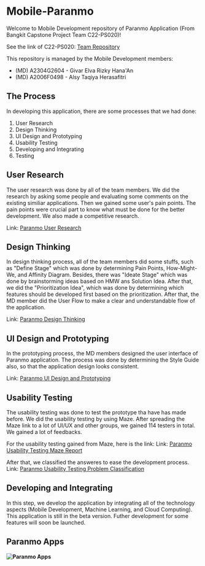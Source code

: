 # Mobile-Paranmo
Welcome to Mobile Development repository of Paranmo Application (From Bangkit Capstone Project Team C22-PS020)!

See the link of C22-PS020: [Team Repository](https://github.com/yuraiki9737/Paranmo)

This repository is managed by the Mobile Development members:

*  (MD) A2304G2604 - Givar Elva Rizky Hana'An 
*  (MD) A2006F0498 - Alsy Taqiya Herasafitri

## The Process
In developing this application, there are some processes that we had done:
1. User Research
2. Design Thinking
3. UI Design and Prototyping
4. Usability Testing
5. Developing and Integrating
6. Testing

## User Research
The user research was done by all of the team members. We did the research by asking some people and evaluating some comments on the existing similiar applications. Then we gained some user's pain points. The pain points were crucial part to know what must be done for the better development. We also made a competitive research.

Link: [Paranmo User Research](https://docs.google.com/spreadsheets/d/1r3aTNBeMxG34jX-UpMc88H520jb3bLbxr9iqrX_8dL8/edit?usp=sharing)

## Design Thinking
In design thinking process, all of the team members did some stuffs, such as "Define Stage" which was done by determining Pain Points, How-Might-We, and Affinity Diagram. Besides, there was "Ideate Stage" which was done by brainstorming ideas based on HMW ans Solution Idea. After that, we did the "Prioritization Idea", which was done by determining which features should be developed first based on the prioritization. After that, the MD member did the User Flow to make a clear and understandable flow of the application.

Link: [Paranmo Design Thinking](https://www.figma.com/file/hTBA3qmpl1dp27piJZaHfQ/Paranmo?node-id=0%3A1)

## UI Design and Prototyping
In the prototyping process, the MD members designed the user interface of Paranmo application. The process was done by determining the Style Guide also, so that the application design looks consistent.

Link: [Paranmo UI Design and Prototyping](https://www.figma.com/file/WSywggoZMSMRCT7pOEAxmt/Paranmo?node-id=0%3A1)

## Usability Testing
The usability testing was done to test the prototype tha have has made before. We did the usability testing by using Maze. After spreading the Maze link to a lot of UI/UX and other groups, we gained 114 testers in total. We gained a lot of feedbacks.

For the usability testing gained from Maze, here is the link:
Link: [Paranmo Usability Testing Maze Report](https://app.maze.co/report/1h23kl30byj8w/#60ce3f16-feed-4946-802c-9d712b2d7be5-90108673)

After that, we classified the answeres to ease the development process.
Link: [Paranmo Usability Testing Problem Classification](https://docs.google.com/spreadsheets/d/1_rli_ckrMNGN73SQ4jWpaN9ind6CoOkTp0ft-ajQ-1c/edit?usp=sharing)

## Developing and Integrating
In this step, we develop the application by integrating all of the technology aspects (Mobile Development, Machine Learning, and Cloud Computing). This application is still in the beta version. Futher development for some features will soon be launched.

## Paranmo Apps

**![Paranmo Apps](https://drive.google.com/file/d/1saZnWjueGCGVTRijD9ISpRuR0s61-pNu/view?usp=sharing)**
